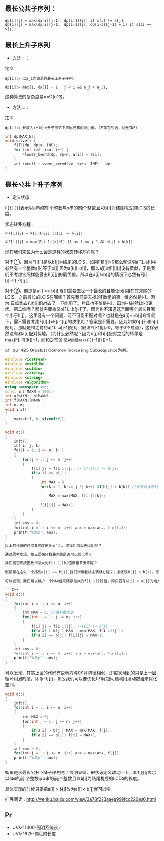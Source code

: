 
## 最长公共子序列：

```
dp[i][j] = max(dp[i][j-1], dp[i-1][j]) if s[i] != s[j];
dp[i][j] = max(dp[i][j-1], dp[i-1][j], dp[i-1][j-1] + 1) if s[i] == s[j];
```

## 最长上升子序列

- 方法一：

定义
```
dp[i]:= 以a_i为结尾的最长上升子序列。

dp[i]:= max{1, dp[j] + 1 | j < i && a_j < a_i};
```

这种算法的复杂度是==O(n^2)。

- 方法二：

定义

```
dp[i]:= 长度为i+1的上升子序列中末尾元素的最小值。（不存在的话，就是INF）
```

```C++
int dp[MAX_N];
void solve() {
    fill(dp, dp+n, INF);
    for (int i=0; i<n; i++) {
        *lower_bound(dp, dp+n, a[i]) = a[i];
    }
    int result = lower_bound(dp, dp+n, INF) - dp;
}
```


## 最长公共上升子序列

- 定义状态

```F[i][j]```表示以a串的前i个整数与b串的前j个整数且以b[j]为结尾构成的LCIS的长度。

状态转移方程：

```
①F[i][j] = F[i-1][j] (a[i] != b[j])

②F[i][j] = max(F[i-1][k]+1) (1 <= k <= j-1 && b[j] > b[k])
```

现在我们来说为什么会是这样的状态转移方程呢？

对于①，因为F[i][j]是以b[j]为结尾的LCIS，如果F[i][j]>0那么就说明a[1]..a[i]中必然有一个整数a[k]等于b[j],因为a[k]!=a[i]，那么a[i]对F[i][j]没有贡献，于是我们不考虑它照样能得出F[i][j]的最优值。所以在a[i]!=b[j]的情况下必然有F[i][j]=F[i-1][j]。

对于②，前提是a[i] == b[j],我们需要去找一个最长的且能让b[j]接在其末尾的LCIS。之前最长的LCIS在哪呢？首先我们要去找的F数组的第一维必然是i-1。因为i已经拿去和b[j]配对去了，不能用了。并且也不能是i-2，因为i-1必然比i-2更优。第二维呢？那就需要枚举b[1]...b[j-1]了，因为你不知道这里面哪个最长且哪个小于b[j]。这里还有一个问题，可不可能不配对呢？也就是在a[i]==b[j]的情况下，需不需要考虑F[i][j]=F[i-1][j]的决策呢？答案是不需要。因为如果b[j]不和a[i]配对，那就是和之前的a[1]...a[j-1]配对（假设F[i-1][j]>0，等于0不考虑），这样必然没有和a[i]配对优越。（为什么必然呢？因为b[j]和a[i]配对之后的转移是max(F[i-1][k])+1，而和之前的i`配对则是max(F[i`-1][k])+1。


以Hdu 1423 Greatest Common Increasing Subsequence为例。

```C++
#include <iostream>  
#include <cstdlib>  
#include <cstdio>  
#include <cstring>  
#include <string>  
#include <algorithm>  
using namespace std;  
const int MAXN = 1001;  
int a[MAXN], b[MAXN];  
int f[MAXN][MAXN];  
int n, m;  
void init()  
{  
    memset(f, 0, sizeof(f));  
}  

void dp()  
{  
    init();  
    int i, j, k;  
    for(i = 1; i <= n; i++)  
    {  
        for(j = 1; j <= m; j++)  
        {  
            f[i][j] = f[i-1][j]; // if(a[i] != b[j])  
            if(a[i] == b[j])  
            {  
                int MAX = 0;  
                for(k = 1; k <= j-1; k++) if(b[j] > b[k]) //枚举最大的f[i-1][k]   
                {  
                    MAX = max(MAX, f[i-1][k]);  
                }  
                f[i][j] = MAX+1;  
            }  
        }  
    }  
    int ans = 0;  
    for(int i = 1; i <= m; i++) ans = max(ans, f[n][i]);  
    printf("%d\n", ans);  
}  

以上的代码的时间复杂度是O(n^3)，那我们怎么去优化呢？

通过思考发现，第三层循环找最大值是否可以优化呢？

我们能否直接把枚举最大的f[i-1][k]值直接算出来呢？

假设存在这么一个序列a[i] == b[j],我们继续看状态转移方程②，会发现b[j] > b[k]，即当a[i] == b[j]时，可以推出a[i] > b[k]，那么有了这个表达式我们可以做什么呢？

可以发现，我们可以维护一个MAX值来储存最大的f[i-1][k]值。即只要有a[i] > a[j]的地方，那么我们就可以更新最大值，所以，当a[i] == b[j]的时候，f[i][j] = MAX+1，即可。

```C++
void dp()  
{  
    for(int i = 1; i <= n; i++)  
    {  
        int MAX = 0; //维护最大值   
        for(int j = 1; j <= m; j++)  
        {  
            f[i][j] = f[i-1][j]; //a[i] != b[j]  
            if(a[i] > b[j]) MAX = max(MAX, f[i-1][j]);  
            if(a[i] == b[j]) f[i][j] = MAX+1;  
        }  
    }  
    int ans = 0;  
    for(int i = 1; i <= m; i++) ans = max(ans, f[n][i]);  
    printf("%d\n", ans);  
}  
```

可以发现，其实上面的代码有些地方与0/1背包很相似，即每次用到的只是上一层循环用到的值，即f[i-1][j]，那么我们可以像优化0/1背包问题利用滚动数组来优化空间。


```C++
void dp()  
{  
    init();  
    for(int i = 1; i <= n; i++)  
    {  
        int MAX = 0;  
        for(int j = 1; j <= n; j++)  
        {  
            if(a[i] > b[j]) MAX = max(MAX, f[j]);  
            if(a[i] == b[j]) f[j] = MAX+1;  
        }  
    }  
    int ans = 0;  
    for(int j = 1; j <= m; j++) ans = max(ans, f[j]);  
    printf("%d\n", ans);  
}  
```

如果是求最长公共下降子序列呢？很明显嘛，把状态定义改动一下，即f[i][j]表示以a串的前i个整数与b串的前j个整数且以b[j]为结尾构成的LCDS的长度。

具体实现的时候只要把a[i] > b[j]改为a[i] < b[j]就可以啦。

扩展阅读：http://wenku.baidu.com/view/3e78f223aaea998fcc220ea0.html


## Pr

- UVA-11400-照明系统设计
- UVA-1625-颜色的长度
